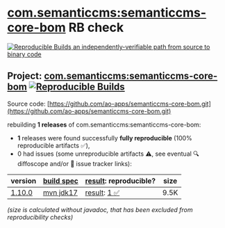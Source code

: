 [com.semanticcms:semanticcms-core-bom](https://central.sonatype.com/artifact/com.semanticcms/semanticcms-core-bom/versions) RB check
=======

[![Reproducible Builds](https://reproducible-builds.org/images/logos/rb.svg) an independently-verifiable path from source to binary code](https://reproducible-builds.org/)

## Project: [com.semanticcms:semanticcms-core-bom](https://central.sonatype.com/artifact/com.semanticcms/semanticcms-core-bom/versions) [![Reproducible Builds](https://img.shields.io/endpoint?url=https://raw.githubusercontent.com/jvm-repo-rebuild/reproducible-central/master/content/com/semanticcms/semanticcms-core-bom/badge.json)](https://github.com/jvm-repo-rebuild/reproducible-central/blob/master/content/com/semanticcms/semanticcms-core-bom/README.md)

Source code: [https://github.com/ao-apps/semanticcms-core-bom.git](https://github.com/ao-apps/semanticcms-core-bom.git)

rebuilding **1 releases** of com.semanticcms:semanticcms-core-bom:
- **1** releases were found successfully **fully reproducible** (100% reproducible artifacts :white_check_mark:),
- 0 had issues (some unreproducible artifacts :warning:, see eventual :mag: diffoscope and/or :memo: issue tracker links):

| version | [build spec](/BUILDSPEC.md) | [result](https://reproducible-builds.org/docs/jvm/): reproducible? | size |
| -- | --------- | ------ | -- |
| [1.10.0](https://central.sonatype.com/artifact/com.semanticcms/semanticcms-core-bom/1.10.0/pom) | [mvn jdk17](semanticcms-core-bom-1.10.0.buildspec) | [result](semanticcms-core-bom-1.10.0.buildinfo): [1 :white_check_mark: ](semanticcms-core-bom-1.10.0.buildcompare) | 9.5K |

<i>(size is calculated without javadoc, that has been excluded from reproducibility checks)</i>
